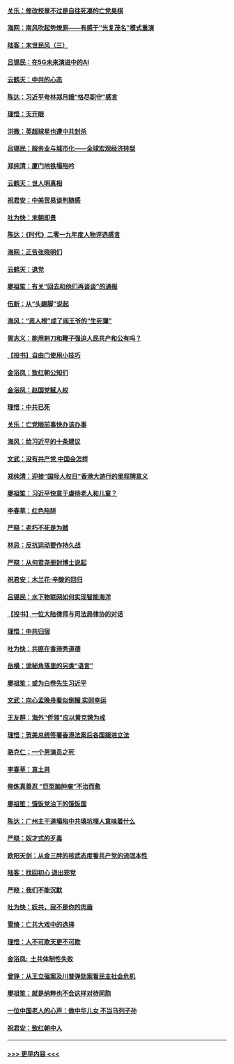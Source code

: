 #### [关乐：修改校章不过是自往死凑的亡党臭棋](../pages/nsc993/n11735097.md?t=12210822) 
#### [海网：南风吹起势燎原——有感于“光复茂名”模式重演](../pages/nsc993/n11732308.md?t=12210822) 
#### [陆客：末世民风（三）](../pages/nsc993/n11732211.md?t=12210822) 
#### [吕锡民：在5G未来演进中的AI](../pages/nsc993/n11730010.md?t=12210822) 
#### [云鹤天：中共的心态](../pages/nsc993/n11729906.md?t=12210822) 
#### [陈达：习近平夸林郑月娥“恪尽职守”感言](../pages/nsc993/n11729881.md?t=12210822) 
#### [理悟：天开眼](../pages/nsc993/n11729699.md?t=12210822) 
#### [洪微：英超球星也遭中共封杀](../pages/nsc993/n11727243.md?t=12210822) 
#### [吕锡民：服务业与城市化——全球宏观经济转型](../pages/nsc993/n11725845.md?t=12210822) 
#### [郑纯清：厦门地铁塌陷吟](../pages/nsc993/n11725813.md?t=12210822) 
#### [云鹤天：世人明真相](../pages/nsc993/n11725621.md?t=12210822) 
#### [祝君安：中美贸易谈判随感](../pages/nsc993/n11725609.md?t=12210822) 
#### [吐为快：末朝即景](../pages/nsc993/n11723365.md?t=12210822) 
#### [陈达：《时代》二零一九年度人物评选感言](../pages/nsc993/n11723337.md?t=12210822) 
#### [海网：正告张晓明们](../pages/nsc993/n11723228.md?t=12210822) 
#### [云鹤天：退党](../pages/nsc993/n11723056.md?t=12210822) 
#### [廖祖笙：有关“回去和他们再谈谈”的通报](../pages/nsc993/n11722442.md?t=12210822) 
#### [伍新：从“头踢脚”说起](../pages/nsc993/n11722429.md?t=12210822) 
#### [海风：“恶人榜”成了阎王爷的“生死簿”](../pages/nsc993/n11722272.md?t=12210822) 
#### [胥志义：能用剌刀和鞭子强迫人民共产和公有吗？](../pages/nsc993/n11720569.md?t=12210822) 
#### [【投书】自由门使用小技巧](../pages/nsc993/n11720180.md?t=12210822) 
#### [金浴凤：致红朝公知们](../pages/nsc993/n11720563.md?t=12210822) 
#### [金浴凤：赵国党赋人权](../pages/nsc993/n11720533.md?t=12210822) 
#### [理悟：中共已死](../pages/nsc993/n11720233.md?t=12210822) 
#### [关乐：亡党眼前事快办该办事](../pages/nsc993/n11719160.md?t=12210822) 
#### [海风：给习近平的十条建议](../pages/nsc993/n11717616.md?t=12210822) 
#### [文武：没有共产党 中国会怎样](../pages/nsc993/n11717584.md?t=12210822) 
#### [郑纯清：迎接“国际人权日”香港大游行的里程牌意义](../pages/nsc993/n11717417.md?t=12210822) 
#### [廖祖笙：习近平快意于虐待老人和儿童？](../pages/nsc993/n11715313.md?t=12210822) 
#### [李春草：红色陷阱](../pages/nsc993/n11715029.md?t=12210822) 
#### [严晓：老朽不死是为贼](../pages/nsc993/n11712910.md?t=12210822) 
#### [林忌：反抗运动要作持久战](../pages/nsc993/n11712623.md?t=12210822) 
#### [严晓：从何君尧册封博士说起](../pages/nsc993/n11712465.md?t=12210822) 
#### [祝君安：木兰花·辛酸的回归](../pages/nsc993/n11712381.md?t=12210822) 
#### [吕锡民：水下物联网如何实现智能海洋](../pages/nsc993/n11711158.md?t=12210822) 
#### [【投书】一位大陆律师与司法局律协的对话](../pages/nsc993/n11709675.md?t=12210822) 
#### [理悟：中共归宿](../pages/nsc993/n11710059.md?t=12210822) 
#### [吐为快：共匪在香港秀道德](../pages/nsc993/n11709979.md?t=12210822) 
#### [岳横：诡秘角落里的另类“语言”](../pages/nsc993/n11709792.md?t=12210822) 
#### [廖祖笙：或为白卷先生习近平](../pages/nsc993/n11708330.md?t=12210822) 
#### [文武：向心孟晚舟看似倒楣 实则幸运](../pages/nsc993/n11708236.md?t=12210822) 
#### [王友群：海外“侨领”应以黄克锵为戒](../pages/nsc993/n11706176.md?t=12210822) 
#### [理悟：贺美总统签署香港法案后各国跟进立法](../pages/nsc993/n11706853.md?t=12210822) 
#### [骆克仁：一个男演员之死](../pages/nsc993/n11706677.md?t=12210822) 
#### [李春草：哀土共](../pages/nsc993/n11706255.md?t=12210822) 
#### [修炼真善忍 “巨型脑肿瘤”不治而愈](../pages/nsc993/n11705340.md?t=12210822) 
#### [廖祖笙：饿饭党治下的饿饭国](../pages/nsc993/n11705085.md?t=12210822) 
#### [陈达：广州主干道塌陷中共填坑埋人意味着什么](../pages/nsc993/n11705046.md?t=12210822) 
#### [严晓：奴才式的歹毒](../pages/nsc993/n11704826.md?t=12210822) 
#### [欧阳天剑：从金三胖的核武态度看共产党的流氓本性](../pages/nsc993/n11702238.md?t=12210822) 
#### [陆客：找回初心 退出邪党](../pages/nsc993/n11702213.md?t=12210822) 
#### [严晓：我们不能沉默](../pages/nsc993/n11702110.md?t=12210822) 
#### [吐为快：妖共，我不是你的肉盾](../pages/nsc993/n11701366.md?t=12210822) 
#### [雪绮：亡共大戏中的选择](../pages/nsc993/n11699922.md?t=12210822) 
#### [理悟：人不可欺天更不可欺](../pages/nsc993/n11699657.md?t=12210822) 
#### [金浴凤:  土共体制性失败](../pages/nsc993/n11699361.md?t=12210822) 
#### [曾铮：从王立强案及川普弹劾案看民主社会危机](../pages/nsc993/n11699318.md?t=12210822) 
#### [廖祖笙：就是纳粹也不会这样对待同胞](../pages/nsc993/n11697658.md?t=12210822) 
#### [一位中国老人的心声：做中华儿女 不当马列子孙](../pages/nsc993/n11697525.md?t=12210822) 
#### [祝君安：致红朝中人](../pages/nsc993/n11697518.md?t=12210822) 

----
#### [ >>> 更早内容 <<< ](../indexes/nsc993-earlier.md)
